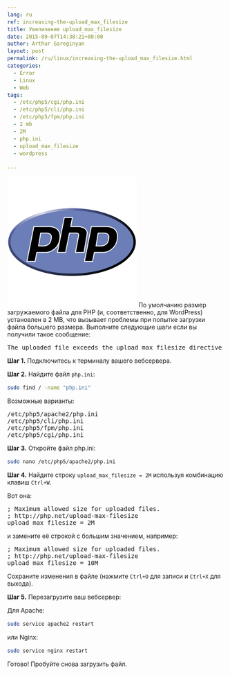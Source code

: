 ```yaml
---
lang: ru
ref: increasing-the-upload_max_filesize
title: Увеличение upload_max_filesize
date: 2015-09-07T14:38:21+00:00
author: Arthur Gareginyan
layout: post
permalink: /ru/linux/increasing-the-upload_max_filesize.html
categories:
  - Error
  - Linux
  - Web
tags:
  - /etc/php5/cgi/php.ini
  - /etc/php5/cli/php.ini
  - /etc/php5/fpm/php.ini
  - 2 mb
  - 2M
  - php.ini
  - upload_max_filesize
  - wordpress

---
```


![thumb](/images/thumbnail/php-logo.png)
По умолчанию размер загружаемого файла для PHP (и, соответственно, для WordPress) установлен в 2 MB, что вызывает проблемы при попытке загрузки файла большего размера. Выполните следующие шаги если вы получили такое сообщение:
<pre>The uploaded file exceeds the upload_max_filesize directive in php.ini</pre>


**Шаг 1.** Подключитесь к терминалу вашего вебсервера.

**Шаг 2.** Найдите файл `php.ini`:

```sh
sudo find / -name "php.ini"
```

Возможные варианты:

<pre>
/etc/php5/apache2/php.ini
/etc/php5/cli/php.ini
/etc/php5/fpm/php.ini
/etc/php5/cgi/php.ini
</pre>

**Шаг 3.** Откройте файл php.ini:

```sh
sudo nano /etc/php5/apache2/php.ini
```

**Шаг 4.** Найдите строку `upload_max_filesize = 2M` используя комбинацию клавиш `Ctrl+W`.

Вот она:

<pre>
; Maximum allowed size for uploaded files.
; http://php.net/upload-max-filesize
upload_max_filesize = 2M
</pre>

и замените её строкой с большим значением, например:

<pre>
; Maximum allowed size for uploaded files.
; http://php.net/upload-max-filesize
upload_max_filesize = 10M
</pre>

Сохраните изменения в файле (нажмите `Ctrl+O` для записи и `Ctrl+X` для выхода).

**Шаг 5.** Перезагрузите ваш вебсервер:

Для Apache:

```sh
sudo service apache2 restart
```

или Nginx:

```sh
sudo service nginx restart
```

Готово! Пробуйте снова загрузить файл.
